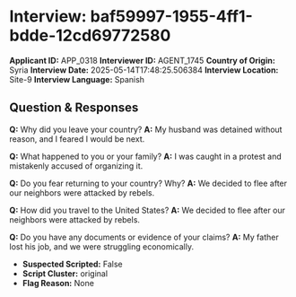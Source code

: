 # Interview: baf59997-1955-4ff1-bdde-12cd69772580
**Applicant ID:** APP_0318
**Interviewer ID:** AGENT_1745
**Country of Origin:** Syria
**Interview Date:** 2025-05-14T17:48:25.506384
**Interview Location:** Site-9
**Interview Language:** Spanish

## Question & Responses

**Q:** Why did you leave your country?
**A:** My husband was detained without reason, and I feared I would be next.

**Q:** What happened to you or your family?
**A:** I was caught in a protest and mistakenly accused of organizing it.

**Q:** Do you fear returning to your country? Why?
**A:** We decided to flee after our neighbors were attacked by rebels.

**Q:** How did you travel to the United States?
**A:** We decided to flee after our neighbors were attacked by rebels.

**Q:** Do you have any documents or evidence of your claims?
**A:** My father lost his job, and we were struggling economically.

- **Suspected Scripted:** False
- **Script Cluster:** original
- **Flag Reason:** None